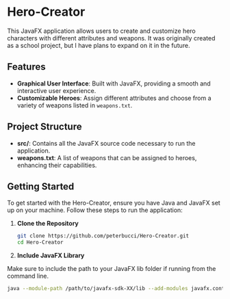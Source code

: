 # Hero-Creator

This JavaFX application allows users to create and customize hero characters with different attributes and weapons. It was originally created as a school project, but I have plans to expand on it in the future.

## Features

- **Graphical User Interface**: Built with JavaFX, providing a smooth and interactive user experience.
- **Customizable Heroes**: Assign different attributes and choose from a variety of weapons listed in `weapons.txt`.

## Project Structure

- **src/**: Contains all the JavaFX source code necessary to run the application.
- **weapons.txt**: A list of weapons that can be assigned to heroes, enhancing their capabilities.

## Getting Started

To get started with the Hero-Creator, ensure you have Java and JavaFX set up on your machine. Follow these steps to run the application:

1. **Clone the Repository**
   ```bash
   git clone https://github.com/peterbucci/Hero-Creator.git
   cd Hero-Creator
   ```
2. **Include JavaFX Library**

Make sure to include the path to your JavaFX lib folder if running from the command line.

```bash
java --module-path /path/to/javafx-sdk-XX/lib --add-modules javafx.controls,javafx.fxml -cp bin Main
```
